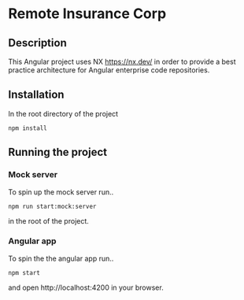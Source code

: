 # Remote Insurance Corp

## Description

This Angular project uses NX https://nx.dev/ in order to provide a best practice architecture for Angular enterprise code repositories.

## Installation

In the root directory of the project

```
npm install
```

## Running the project

### Mock server

To spin up the mock server run..

```
npm run start:mock:server
```

in the root of the project.

### Angular app

To spin the the angular app run..

```
npm start
```

and open http://localhost:4200 in your browser.
